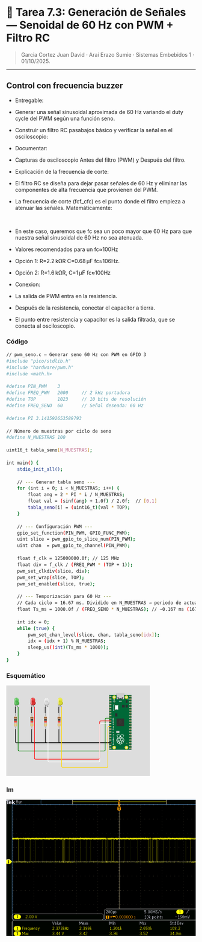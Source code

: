 # 🤖 Tarea 7.3: Generación de Señales — Senoidal de 60 Hz con PWM + Filtro RC
> Garcia Cortez Juan David · Arai Erazo Sumie ·  Sistemas Embebidos 1  ·  01/10/2025.

--- 
## Control con frecuencia buzzer
* Entregable:

* Generar una señal sinusoidal aproximada de 60 Hz variando el duty cycle del PWM según una función seno.

* Construir un filtro RC pasabajos básico y verificar la señal en el osciloscopio:

* Documentar:

* Capturas de osciloscopio Antes del filtro (PWM) y Después del filtro.

* Explicación de la frecuencia de corte:

* El filtro RC se diseña para dejar pasar señales de 60 Hz y eliminar las componentes de alta frecuencia que provienen del PWM.

* La frecuencia de corte (fcf_cfc​) es el punto donde el filtro empieza a atenuar las señales. Matemáticamente:

​
* En este caso, queremos que fc sea un poco mayor que 60 Hz para que nuestra señal sinusoidal de 60 Hz no sea atenuada.

* Valores recomendados para un fc≈100Hz

* Opción 1: R=2.2 kΩR C=0.68 μF fc≈106Hz.

* Opción 2: R=1.6 kΩR, C=1 μF  fc≈100Hz

* Conexion:

* La salida de PWM entra en la resistencia.

* Después de la resistencia, conectar el capacitor a tierra.

* El punto entre resistencia y capacitor es la salida filtrada, que se conecta al osciloscopio.
### Código
```bash
// pwm_seno.c — Generar seno 60 Hz con PWM en GPIO 3
#include "pico/stdlib.h"
#include "hardware/pwm.h"
#include <math.h>

#define PIN_PWM    3
#define FREQ_PWM   2000     // 2 kHz portadora
#define TOP        1023     // 10 bits de resolución
#define FREQ_SENO  60       // Señal deseada: 60 Hz

#define PI 3.141592653589793

// Número de muestras por ciclo de seno
#define N_MUESTRAS 100

uint16_t tabla_seno[N_MUESTRAS];

int main() {
    stdio_init_all();

    // --- Generar tabla seno ---
    for (int i = 0; i < N_MUESTRAS; i++) {
        float ang = 2 * PI * i / N_MUESTRAS;
        float val = (sinf(ang) + 1.0f) / 2.0f;  // [0,1]
        tabla_seno[i] = (uint16_t)(val * TOP);
    }

    // --- Configuración PWM ---
    gpio_set_function(PIN_PWM, GPIO_FUNC_PWM);
    uint slice = pwm_gpio_to_slice_num(PIN_PWM);
    uint chan  = pwm_gpio_to_channel(PIN_PWM);

    float f_clk = 125000000.0f; // 125 MHz
    float div = f_clk / (FREQ_PWM * (TOP + 1));
    pwm_set_clkdiv(slice, div);
    pwm_set_wrap(slice, TOP);
    pwm_set_enabled(slice, true);

    // --- Temporización para 60 Hz ---
    // Cada ciclo = 16.67 ms. Dividido en N_MUESTRAS → periodo de actualización:
    float Ts_ms = 1000.0f / (FREQ_SENO * N_MUESTRAS); // ~0.167 ms (167 µs)

    int idx = 0;
    while (true) {
        pwm_set_chan_level(slice, chan, tabla_seno[idx]);
        idx = (idx + 1) % N_MUESTRAS;
        sleep_us((int)(Ts_ms * 1000));
    }
}
```

### Esquemático
![Esquemático](imgs/ESQT6_1.png)

### Im
![Osciloscopio](imgs/T732.png)